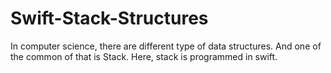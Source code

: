 # Swift-Stack-Structures
In computer science, there are different type of data structures. And one of the common of that is Stack. Here, stack is programmed in swift. 
